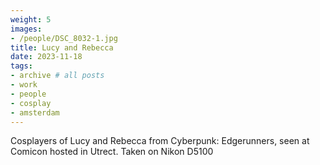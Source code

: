```yaml
---
weight: 5
images:
- /people/DSC_8032-1.jpg
title: Lucy and Rebecca
date: 2023-11-18
tags:
- archive # all posts
- work
- people
- cosplay
- amsterdam
---
```


Cosplayers of Lucy and Rebecca from Cyberpunk: Edgerunners, seen at Comicon hosted in Utrect. Taken on Nikon D5100